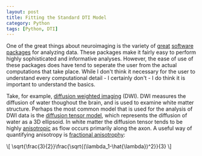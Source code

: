 ```yaml
---
layout: post
title: Fitting the Standard DTI Model
category: Python
tags: [Python, DTI]
---
```


<head>
    <script type="text/javascript"
            src="http://cdn.mathjax.org/mathjax/latest/MathJax.js?config=TeX-AMS-MML_HTMLorMML">
    </script>
</head>

One of the great things about neuroimaging is the variety of [great](https://surfer.nmr.mgh.harvard.edu/) [software](https://fsl.fmrib.ox.ac.uk/fsl/fslwiki) [packages](https://www.nitrc.org/) for analyzing data. These packages make it fairly easy to perform highly sophisticated and informative analyses. However, the ease of use of these packages does have tend to   seperate the user from the actual computations that take place. While I don't think it necessary for the user to understand every computational detail - I certainly don't - I do think it is important to understand the basics. 

Take, for example, [diffusion weighted imaging](https://en.wikipedia.org/wiki/Diffusion_MRI) (DWI). DWI measures the diffusion of water thoughout the brain, and is used to examine white matter structure. Perhaps the most common model that is used for the analysis of DWI data is the [diffusion tensor model](https://www.ncbi.nlm.nih.gov/pmc/articles/PMC2041910/), which  represents the diffusion of water as a 3D ellipsoid. In white matter the diffusion tensor tends to be highly [anisotropic](https://en.wikipedia.org/wiki/Anisotropy) as flow occurs primarily along the axon. A useful way of quantifying anisotropy is [fractional anisotrophy](https://en.wikipedia.org/wiki/Fractional_anisotropy):

\\[ \sqrt{\frac{3}{2}}\frac{\sqrt{(\lambda_1-\hat{\lambda})^2}}{3} \\]
